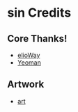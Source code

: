 # sin Credits

## Core Thanks!

- [elioWay](https://elioway.gitlab.io)
- [Yeoman](http://yeoman.io/)

## Artwork

- [art](https://publicdomainvectors.org/en/free-clipart/Black-angel/56334.html)
